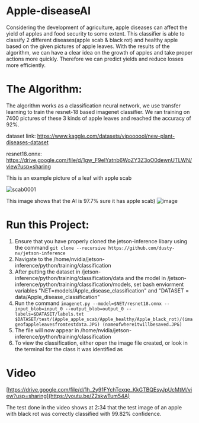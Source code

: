 # Apple-diseaseAI

Considering the development of agriculture, apple diseases can affect the yield of apples and food security to some extent.
This classifier is able to classify 2 different diseases(apple scab & black rot) and healthy apple based on the given pictures of apple leaves. With the results of the algorithm, we can have a clear idea on the growth of apples and take proper actions more quickly. Therefore we can predict yields and reduce losses more efficiently.


# The Algorithm:
The algorithm works as a classification neural network, we use transfer learning to train the resnet-18 based imagenet classifier. We ran training on 7400 pictures of these 3 kinds of apple leaves and reached the accuracy of 92%.

dataset link: 
https://www.kaggle.com/datasets/vipoooool/new-plant-diseases-dataset

resnet18.onnx: 
https://drive.google.com/file/d/1gw_F9eIYatnb6WoZY3Z3oO0dewnUTLWN/view?usp=sharing

This is an example picture of a leaf with apple scab

![scab0001](https://github.com/user-attachments/assets/450e95fc-70fb-4915-bd8c-bb889f744ada)


This image shows that the AI is 97.7% sure it has apple scab)
![image](https://github.com/user-attachments/assets/26d55b85-2428-4cda-838a-6333660aab73)




# Run this Project:

1. Ensure that you have properly cloned the jetson-inference libary using the command `git clone --recursive https://github.com/dusty-nv/jetson-inference`
2. Navigate to the /home/nvidia/jetson-inference/python/training/classification
3. After putting the dataset in /jetson-inference/python/training/classification/data and the model in /jetson-inference/python/training/classification/models, set bash enviorment variables "NET=models/Apple_disease_classification" and "DATASET = data/Apple_disease_classification"
4. Run the command `imagenet.py --model=$NET/resnet18.onnx --input_blob=input_0 --output_blob=output_0 --labels=$DATASET/labels.txt $DATASET/test/(Apple_apple_scab/Apple_healthy/Apple_black_rot)/(imageofappleleavesfromtestdata.JPG) (nameofwhereitwillbesaved.JPG)`
5. The file will now appear in /home/nvidia/jetson-inference/python/training/classification
6. To view the classification, either open the image file created, or look in the terminal for the class it was identified as

# Video
[https://drive.google.com/file/d/1h_2y91FYchTcxqe_KkGTBQEsyJpUcMtM/view?usp=sharing](https://youtu.be/Z2skwTum54A)

The test done in the video shows at 2:34 that the test image of an apple with black rot was correctly classified with 99.82% confidence.


